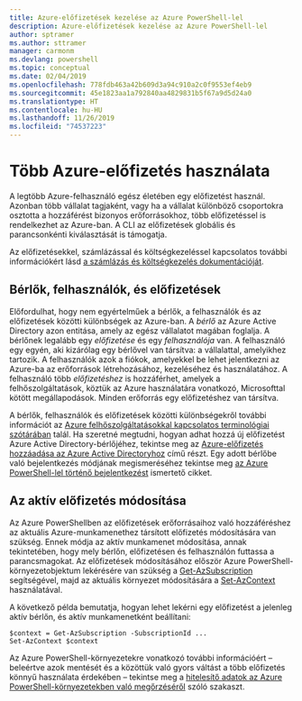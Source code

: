 ```yaml
---
title: Azure-előfizetések kezelése az Azure PowerShell-lel
description: Azure-előfizetések kezelése az Azure PowerShell-lel
author: sptramer
ms.author: sttramer
manager: carmonm
ms.devlang: powershell
ms.topic: conceptual
ms.date: 02/04/2019
ms.openlocfilehash: 778fdb463a42b609d3a94c910a2c0f9553ef4eb9
ms.sourcegitcommit: 45e1823aa1a792840aa4829831b5f67a9d5d24a0
ms.translationtype: HT
ms.contentlocale: hu-HU
ms.lasthandoff: 11/26/2019
ms.locfileid: "74537223"
---
```

# <a name="use-multiple-azure-subscriptions"></a>Több Azure-előfizetés használata

A legtöbb Azure-felhasználó egész életében egy előfizetést használ. Azonban több vállalat tagjaként, vagy ha a vállalat különböző csoportokra osztotta a hozzáférést bizonyos erőforrásokhoz, több előfizetéssel is rendelkezhet az Azure-ban. A CLI az előfizetések globális és parancsonkénti kiválasztását is támogatja.

Az előfizetésekkel, számlázással és költségkezeléssel kapcsolatos további információkért lásd [a számlázás és költségkezelés dokumentációját](/azure/billing/).

## <a name="tenants-users-and-subscriptions"></a>Bérlők, felhasználók, és előfizetések

Előfordulhat, hogy nem egyértelműek a bérlők, a felhasználók és az előfizetések közötti különbségek az Azure-ban. A _bérlő_ az Azure Active Directory azon entitása, amely az egész vállalatot magában foglalja. A bérlőnek legalább egy _előfizetése_ és egy _felhasználója_ van. A felhasználó egy egyén, aki kizárólag egy bérlővel van társítva: a vállalattal, amelyikhez tartozik. A felhasználók azok a fiókok, amelyekkel be lehet jelentkezni az Azure-ba az erőforrások létrehozásához, kezeléséhez és használatához.
A felhasználó több _előfizetéshez_ is hozzáférhet, amelyek a felhőszolgáltatások, köztük az Azure használatára vonatkozó, Microsofttal kötött megállapodások. Minden erőforrás egy előfizetéshez van társítva.

A bérlők, felhasználók és előfizetések közötti különbségekről további információt az [Azure felhőszolgáltatásokkal kapcsolatos terminológiai szótárában](/azure/azure-glossary-cloud-terminology) talál.  Ha szeretné megtudni, hogyan adhat hozzá új előfizetést Azure Active Directory-bérlőjéhez, tekintse meg az [Azure-előfizetés hozzáadása az Azure Active Directoryhoz](/azure/active-directory/active-directory-how-subscriptions-associated-directory) című részt.
Egy adott bérlőbe való bejelentkezés módjának megismeréséhez tekintse meg [az Azure PowerShell-lel történő bejelentkezést](/powershell/azure/authenticate-azureps) ismertető cikket.

## <a name="change-the-active-subscription"></a>Az aktív előfizetés módosítása

Az Azure PowerShellben az előfizetések erőforrásaihoz való hozzáféréshez az aktuális Azure-munkamenethez társított előfizetés módosítására van szükség.
Ennek módja az aktív munkamenet módosítása, annak tekintetében, hogy mely bérlőn, előfizetésen és felhasználón futtassa a parancsmagokat.
Az előfizetések módosításához először Azure PowerShell-környezetobjektum lekérésére van szükség a [Get-AzSubscription](/powershell/module/az.accounts/get-azsubscription) segítségével, majd az aktuális környezet módosítására a [Set-AzContext](/powershell/module/az.accounts/set-azcontext) használatával.

A következő példa bemutatja, hogyan lehet lekérni egy előfizetést a jelenleg aktív bérlőn, és aktív munkamenetként beállítani:

```powershell-interactive
$context = Get-AzSubscription -SubscriptionId ...
Set-AzContext $context
```

Az Azure PowerShell-környezetekre vonatkozó további információért – beleértve azok mentését és a közöttük való gyors váltást a több előfizetés könnyű használata érdekében – tekintse meg a [hitelesítő adatok az Azure PowerShell-környezetekben való megőrzéséről](context-persistence.md) szóló szakaszt.
